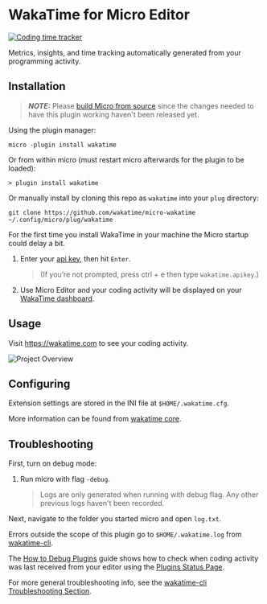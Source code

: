 # WakaTime for Micro Editor

[![Coding time tracker](https://wakatime.com/badge/github/wakatime/WakaTime.novaextension.png?branch=master)](https://wakatime.com/badge/github/wakatime/WakaTime.novaextension)

Metrics, insights, and time tracking automatically generated from your programming activity.

## Installation

> **_NOTE:_** Please [build Micro from source](https://github.com/zyedidia/micro#building-from-source) since the changes needed to have this plugin working haven't been released yet.

Using the plugin manager:

```shell
micro -plugin install wakatime
```

Or from within micro (must restart micro afterwards for the plugin to be loaded):

```shell
> plugin install wakatime
```

Or manually install by cloning this repo as `wakatime` into your `plug` directory:

```shell
git clone https://github.com/wakatime/micro-wakatime ~/.config/micro/plug/wakatime
```

For the first time you install WakaTime in your machine the Micro startup could delay a bit.

1. Enter your [api key](https://wakatime.com/api-key), then hit `Enter`.
    > (If you’re not prompted, press ctrl + e then type `wakatime.apikey`.)

2. Use Micro Editor and your coding activity will be displayed on your [WakaTime dashboard](https://wakatime.com).

## Usage

Visit https://wakatime.com to see your coding activity.

![Project Overview](https://wakatime.com/static/img/ScreenShots/Screen-Shot-2016-03-21.png)

## Configuring

Extension settings are stored in the INI file at `$HOME/.wakatime.cfg`.

More information can be found from [wakatime core](https://github.com/wakatime/wakatime#configuring).

## Troubleshooting

First, turn on debug mode:

1. Run micro with flag `-debug`.
    > Logs are only generated when running with debug flag. Any other previous logs haven't been recorded.

Next, navigate to the folder you started micro and open `log.txt`.

Errors outside the scope of this plugin go to `$HOME/.wakatime.log` from [wakatime-cli][wakatime-cli-help].

The [How to Debug Plugins][how to debug] guide shows how to check when coding activity was last received from your editor using the [Plugins Status Page][plugins status page].

For more general troubleshooting info, see the [wakatime-cli Troubleshooting Section][wakatime-cli-help].

[wakatime-cli-help]: https://github.com/wakatime/wakatime#troubleshooting
[how to debug]: https://wakatime.com/faq#debug-plugins
[plugins status page]: https://wakatime.com/plugin-status
